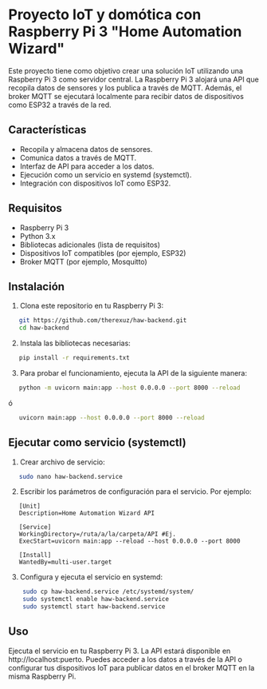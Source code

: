 # Proyecto IoT y domótica con Raspberry Pi 3 "Home Automation Wizard"

Este proyecto tiene como objetivo crear una solución IoT utilizando una Raspberry Pi 3 como servidor central. La Raspberry Pi 3 alojará una API que recopila datos de sensores y los publica a través de MQTT. Además, el broker MQTT se ejecutará localmente para recibir datos de dispositivos como ESP32 a través de la red.

## Características

- Recopila y almacena datos de sensores.
- Comunica datos a través de MQTT.
- Interfaz de API para acceder a los datos.
- Ejecución como un servicio en systemd (systemctl).
- Integración con dispositivos IoT como ESP32.

## Requisitos

- Raspberry Pi 3
- Python 3.x
- Bibliotecas adicionales (lista de requisitos)
- Dispositivos IoT compatibles (por ejemplo, ESP32)
- Broker MQTT (por ejemplo, Mosquitto)

## Instalación

1. Clona este repositorio en tu Raspberry Pi 3:

```bash
   git https://github.com/therexuz/haw-backend.git
   cd haw-backend
```

2. Instala las bibliotecas necesarias:

```bash
   pip install -r requirements.txt
```

3. Para probar el funcionamiento, ejecuta la API de la siguiente manera:

```bash
   python -m uvicorn main:app --host 0.0.0.0 --port 8000 --reload
```

ó

```bash
   uvicorn main:app --host 0.0.0.0 --port 8000 --reload
```

 
 ## Ejecutar como servicio (systemctl)

1. Crear archivo de servicio:
```bash
   sudo nano haw-backend.service
```

2. Escribir los parámetros de configuración para el servicio. Por ejemplo: 

```
   [Unit]
   Description=Home Automation Wizard API

   [Service]
   WorkingDirectory=/ruta/a/la/carpeta/API #Ej.
   ExecStart=uvicorn main:app --reload --host 0.0.0.0 --port 8000

   [Install]
   WantedBy=multi-user.target
```

3. Configura y ejecuta el servicio en systemd:

```bash
    sudo cp haw-backend.service /etc/systemd/system/
    sudo systemctl enable haw-backend.service
    sudo systemctl start haw-backend.service
```

## Uso

Ejecuta el servicio en tu Raspberry Pi 3. La API estará disponible en http://localhost:puerto. Puedes acceder a los datos a través de la API o configurar tus dispositivos IoT para publicar datos en el broker MQTT en la misma Raspberry Pi.
